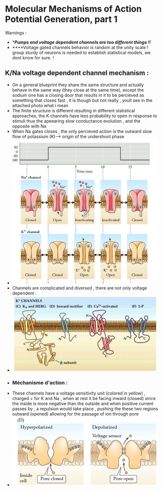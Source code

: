 # Molecular Mechanisms of Action Potential Generation, part 1

Warnings :
* ****Pumps and voltage dependent channels are too different things !!***
* ****Voltage gated channels behavior is random at the unity scale ! group sturdy of neurons is needed to establish statistical models, we dont know for sure. !

## K/Na voltage dependent channel mechanism : 
* On a general blueprint they share the same structure and actually behave in the same way (they close at the same time), except the sodium one has a closing door that results in it to be percieved as something that closes fast , it is though but not really , youll see in the attached photo what i mean 
* The finite structure is different resulting in different statistical approaches, the K channels have less probability to open in response to stimuli thus the apeearing slow conductance evolution , and the opposite with Na 
* When Na gates closes , the only percieved action is the outward slow flow of potassium (K)--> origin of the undershoot phase
* ![Pasted image 20250720213854](./images/Pasted%20image%2020250720213854.png) 
* Channels are complicated and diversed , there are not only voltage dependent :
* ![Pasted image 20250720221203](./images/Pasted%20image%2020250720221203.png)
* ### Méchanisme d'action :
* These channels have a voltage sensitivity unit (colored in yellow) , charged + for K and Na , when at rest it be facing inward (closed) since the inside is more negative than the outside and when positive current passes by , a repulsion would take place , pushing the these two regions outward (opened) allowing for the passage of ion through pore 
* ![Pasted image 20250720221614](./images/Pasted%20image%2020250720221614.png)
